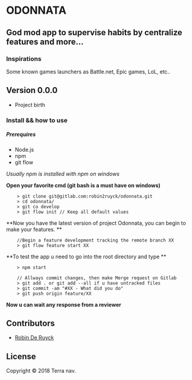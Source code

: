 # ODONNATA 
## God mod app to supervise habits by centralize features and more...
### Inspirations

Some known games launchers as Battle.net, Epic games, LoL, etc.. 


Version 0.0.0
---------------
- Project birth

### Install && how to use 

##### Prerequires
- Node.js
- npm
- git flow

_Usually npm is installed with npm on windows_

> 
**Open your favorite cmd (git bash is a must have on windows)**
```
    > git clone git@gitlab.com:robin2ruyck/odonnata.git
    > cd odonnata/
    > git co develop
    > git flow init // Keep all default values
```
**Now you have the latest version of project Odonnata, you can begin to make your features. **
```
    //Begin a feature development tracking the remote branch XX
    > git flow feature start XX
```
**To test the app u need to go into the root directory and type **
```
    > npm start
```
```
    // Allways commit changes, then make Merge request on Gitlab
    > git add . or git add --all if u have untracked files
    > git commit -am "#XX - What did you do"
    > git push origin feature/XX
```
**Now u can wait any response from a reviewer**

## Contributors
 
- [Robin De Ruyck](https://gitlab.com/robin2ruyck)

## License

Copyright © 2018 Terra nav.
